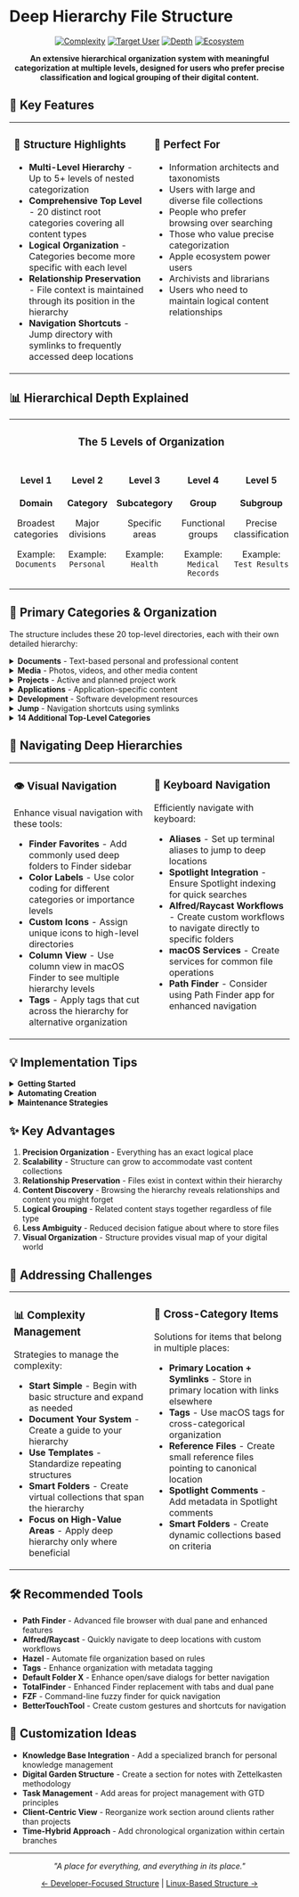 # Deep Hierarchy File Structure

<div align="center">
  
  [![Complexity](https://img.shields.io/badge/Complexity-Very_High-red?style=for-the-badge)](https://github.com/username/filesystem-structures)
  [![Target User](https://img.shields.io/badge/For-Power_Users_&_Taxonomists-purple?style=for-the-badge)](https://github.com/username/filesystem-structures)
  [![Depth](https://img.shields.io/badge/Hierarchical_Depth-5+_Levels-blue?style=for-the-badge)](https://github.com/username/filesystem-structures)
  [![Ecosystem](https://img.shields.io/badge/Optimized_For-Apple_Ecosystem-black?style=for-the-badge&logo=apple)](https://github.com/username/filesystem-structures)

  **An extensive hierarchical organization system with meaningful categorization at multiple levels, designed for users who prefer precise classification and logical grouping of their digital content.**
</div>

## 🌟 Key Features

<table>
  <tr>
    <td width="50%" valign="top">
      <h3>🧰 Structure Highlights</h3>
      <ul>
        <li><b>Multi-Level Hierarchy</b> - Up to 5+ levels of nested categorization</li>
        <li><b>Comprehensive Top Level</b> - 20 distinct root categories covering all content types</li>
        <li><b>Logical Organization</b> - Categories become more specific with each level</li>
        <li><b>Relationship Preservation</b> - File context is maintained through its position in the hierarchy</li>
        <li><b>Navigation Shortcuts</b> - Jump directory with symlinks to frequently accessed deep locations</li>
      </ul>
    </td>
    <td width="50%" valign="top">
      <h3>🎯 Perfect For</h3>
      <ul>
        <li>Information architects and taxonomists</li>
        <li>Users with large and diverse file collections</li>
        <li>People who prefer browsing over searching</li>
        <li>Those who value precise categorization</li>
        <li>Apple ecosystem power users</li>
        <li>Archivists and librarians</li>
        <li>Users who need to maintain logical content relationships</li>
      </ul>
    </td>
  </tr>
</table>

## 📊 Hierarchical Depth Explained

<table>
  <tr>
    <td colspan="5" align="center">
      <h3>The 5 Levels of Organization</h3>
    </td>
  </tr>
  <tr>
    <td width="20%" valign="top" align="center">
      <h4>Level 1</h4>
      <p><b>Domain</b></p>
      <p>Broadest categories</p>
      <p>Example: <code>Documents</code></p>
    </td>
    <td width="20%" valign="top" align="center">
      <h4>Level 2</h4>
      <p><b>Category</b></p>
      <p>Major divisions</p>
      <p>Example: <code>Personal</code></p>
    </td>
    <td width="20%" valign="top" align="center">
      <h4>Level 3</h4>
      <p><b>Subcategory</b></p>
      <p>Specific areas</p>
      <p>Example: <code>Health</code></p>
    </td>
    <td width="20%" valign="top" align="center">
      <h4>Level 4</h4>
      <p><b>Group</b></p>
      <p>Functional groups</p>
      <p>Example: <code>Medical Records</code></p>
    </td>
    <td width="20%" valign="top" align="center">
      <h4>Level 5</h4>
      <p><b>Subgroup</b></p>
      <p>Precise classification</p>
      <p>Example: <code>Test Results</code></p>
    </td>
  </tr>
</table>

## 📂 Primary Categories & Organization

The structure includes these 20 top-level directories, each with their own detailed hierarchy:

<details>
<summary><b>Documents</b> - Text-based personal and professional content</summary>
<ul>
  <li><b>Personal</b> - Personal documents
    <ul>
      <li><b>Identity</b> - ID documents, passports, licenses</li>
      <li><b>Health</b> - Health-related information
        <ul>
          <li><b>Medical Records</b> - Medical documentation
            <ul>
              <li><b>Test Results</b> - Lab work and medical tests</li>
              <li><b>Doctor Visits</b> - Visit summaries and notes</li>
            </ul>
          </li>
          <li><b>Fitness</b> - Exercise and wellness
            <ul>
              <li><b>Workout Plans</b> - Exercise routines
                <ul>
                  <li><b>Strength</b> - Weight training plans</li>
                  <li><b>Cardio</b> - Cardiovascular exercise plans</li>
                </ul>
              </li>
            </ul>
          </li>
        </ul>
      </li>
      <li><b>Education</b> - Educational documents and certificates</li>
      <li><b>Legal</b> - Legal documents and agreements</li>
      <li><b>Property</b> - Property-related documentation</li>
    </ul>
  </li>
  <li><b>Work</b> - Professional documents
    <ul>
      <li><b>Projects</b> - Work project documents
        <ul>
          <li><b>Active</b> - Current project documentation
            <ul>
              <li><b>Project Alpha</b> - Specific project files</li>
              <li><b>Project Beta</b> - Another project's files</li>
            </ul>
          </li>
          <li><b>Planning</b> - Future project planning
            <ul>
              <li><b>Research</b> - Research for upcoming projects</li>
            </ul>
          </li>
          <li><b>Archived</b> - Completed project documentation</li>
        </ul>
      </li>
      <li><b>Administrative</b> - Administrative documents</li>
      <li><b>Client Files</b> - Client-specific documentation</li>
      <li><b>Marketing</b> - Marketing materials</li>
      <li><b>Reports</b> - Work reports and presentations</li>
    </ul>
  </li>
</ul>
</details>

<details>
<summary><b>Media</b> - Photos, videos, and other media content</summary>
<ul>
  <li><b>Photos</b> - Photographic content
    <ul>
      <li><b>Family</b> - Family photos
        <ul>
          <li><b>Events</b> - Family gatherings and occasions
            <ul>
              <li><b>Birthdays</b> - Birthday celebration photos</li>
              <li><b>Holidays</b> - Holiday celebration photos</li>
            </ul>
          </li>
          <li><b>Portraits</b> - Family portrait photos</li>
        </ul>
      </li>
      <li><b>Travel</b> - Travel photography
        <ul>
          <li><b>Domestic</b> - Domestic travel photos
            <ul>
              <li><b>East Coast</b> - East Coast locations</li>
              <li><b>West Coast</b> - West Coast locations</li>
            </ul>
          </li>
          <li><b>International</b> - International travel photos
            <ul>
              <li><b>Europe</b> - European destinations
                <ul>
                  <li><b>Italy</b> - Photos from Italy</li>
                </ul>
              </li>
            </ul>
          </li>
        </ul>
      </li>
    </ul>
  </li>
  <li><b>Videos</b> - Video content
    <ul>
      <li><b>Family</b> - Family videos
        <ul>
          <li><b>Celebrations</b> - Family celebration videos
            <ul>
              <li><b>Birthdays</b> - Birthday videos
                <ul>
                  <li><b>Kids</b> - Children's birthday videos</li>
                  <li><b>Adults</b> - Adult birthday videos</li>
                </ul>
              </li>
              <li><b>Holidays</b> - Holiday videos</li>
            </ul>
          </li>
        </ul>
      </li>
    </ul>
  </li>
</ul>
</details>

<details>
<summary><b>Projects</b> - Active and planned project work</summary>
<p>Organized project work across multiple categories and stages:</p>
<ul>
  <li><b>Active</b> - Currently active projects
    <ul>
      <li><b>Project Alpha</b> - Specific active project
        <ul>
          <li><b>Planning</b> - Project planning materials
            <ul>
              <li><b>Research</b> - Research for this project</li>
            </ul>
          </li>
          <li><b>Design</b> - Design assets and plans
            <ul>
              <li><b>Mockups</b> - Design mockups</li>
            </ul>
          </li>
        </ul>
      </li>
    </ul>
  </li>
  <li><b>Planning</b> - Projects in planning phase
    <ul>
      <li><b>Research</b> - Research for planned projects
        <ul>
          <li><b>Market Analysis</b> - Market research
            <ul>
              <li><b>Competitors</b> - Competitor analysis</li>
            </ul>
          </li>
        </ul>
      </li>
    </ul>
  </li>
</ul>
</details>

<details>
<summary><b>Applications</b> - Application-specific content</summary>
<p>Content organized by application:</p>
<ul>
  <li><b>Apple</b> - Apple application content
    <ul>
      <li><b>Final Cut Pro</b> - Final Cut Pro content
        <ul>
          <li><b>Projects</b> - Video editing projects
            <ul>
              <li><b>Active</b> - Current Final Cut Pro projects</li>
            </ul>
          </li>
        </ul>
      </li>
      <li><b>Logic Pro</b> - Logic Pro content
        <ul>
          <li><b>Projects</b> - Audio projects
            <ul>
              <li><b>Songs</b> - Music production projects</li>
            </ul>
          </li>
        </ul>
      </li>
    </ul>
  </li>
</ul>
</details>

<details>
<summary><b>Development</b> - Software development resources</summary>
<p>Development projects and code:</p>
<ul>
  <li><b>Projects</b> - Development projects
    <ul>
      <li><b>Web</b> - Web development projects
        <ul>
          <li><b>Frontend</b> - Frontend web development
            <ul>
              <li><b>React</b> - React.js projects</li>
            </ul>
          </li>
          <li><b>Backend</b> - Backend web development</li>
        </ul>
      </li>
    </ul>
  </li>
</ul>
</details>

<details>
<summary><b>Jump</b> - Navigation shortcuts using symlinks</summary>
<p>Symlinks to frequently accessed deep locations:</p>
<ul>
  <li><b>Work Documents</b> → /Documents/Work</li>
  <li><b>Personal Documents</b> → /Documents/Personal</li>
  <li><b>Active Projects</b> → /Projects/Active</li>
  <li><b>Photos</b> → /Media/Photos</li>
  <li><b>Videos</b> → /Media/Videos</li>
  <li><b>Apple Apps</b> → /Applications/Apple</li>
  <li><b>Development Projects</b> → /Development/Projects</li>
  <li><b>Templates</b> → /Templates</li>
  <li><b>iCloud</b> → /Cloud/iCloud</li>
  <li><b>Today's Files</b> → /Temporary/Today</li>
</ul>
</details>

<details>
<summary><b>14 Additional Top-Level Categories</b></summary>
<ul>
  <li><b>Data</b> - Datasets and structured data files</li>
  <li><b>Cloud</b> - Cloud service integration and synced content</li>
  <li><b>Configuration</b> - System and application configurations</li>
  <li><b>Learning</b> - Educational content and courses</li>
  <li><b>Backups</b> - System and content backups</li>
  <li><b>Automation</b> - Scripts and automation tools</li>
  <li><b>Security</b> - Security-related content and credentials</li>
  <li><b>Archives</b> - Long-term storage for completed content</li>
  <li><b>References</b> - Reference materials and documentation</li>
  <li><b>Resources</b> - Reusable resources for various projects</li>
  <li><b>Templates</b> - Document and project templates</li>
  <li><b>Utilities</b> - Utility applications and tools</li>
  <li><b>Downloads</b> - Downloaded content organized by type</li>
  <li><b>Temporary</b> - Short-term storage with time-based organization</li>
</ul>
</details>

## 🧠 Navigating Deep Hierarchies

<table>
  <tr>
    <td width="50%" valign="top">
      <h3>👁️ Visual Navigation</h3>
      <p>Enhance visual navigation with these tools:</p>
      <ul>
        <li><b>Finder Favorites</b> - Add commonly used deep folders to Finder sidebar</li>
        <li><b>Color Labels</b> - Use color coding for different categories or importance levels</li>
        <li><b>Custom Icons</b> - Assign unique icons to high-level directories</li>
        <li><b>Column View</b> - Use column view in macOS Finder to see multiple hierarchy levels</li>
        <li><b>Tags</b> - Apply tags that cut across the hierarchy for alternative organization</li>
      </ul>
    </td>
    <td width="50%" valign="top">
      <h3>🚀 Keyboard Navigation</h3>
      <p>Efficiently navigate with keyboard:</p>
      <ul>
        <li><b>Aliases</b> - Set up terminal aliases to jump to deep locations</li>
        <li><b>Spotlight Integration</b> - Ensure Spotlight indexing for quick searches</li>
        <li><b>Alfred/Raycast Workflows</b> - Create custom workflows to navigate directly to specific folders</li>
        <li><b>macOS Services</b> - Create services for common file operations</li>
        <li><b>Path Finder</b> - Consider using Path Finder app for enhanced navigation</li>
      </ul>
    </td>
  </tr>
</table>

## 💡 Implementation Tips

<details>
<summary><b>Getting Started</b></summary>
<p>Implementing this complex structure requires planning:</p>
<ol>
  <li>Start with creating just the top two levels of hierarchy</li>
  <li>Focus on populating one branch at a time, going deeper as needed</li>
  <li>Use scripts to create the full structure for consistency</li>
  <li>Build your Jump directory early to facilitate navigation</li>
  <li>Create template structures for repeating patterns (e.g., project folders)</li>
</ol>
</details>

<details>
<summary><b>Automating Creation</b></summary>

```bash
#!/bin/bash
# Script to create a deep hierarchy structure - simplified example

# Create base structure
mkdir -p ~/Documents/{Personal/{Identity,Health/{Medical\ Records/{Test\ Results,Doctor\ Visits},Fitness/Workout\ Plans/{Strength,Cardio}}},Work/{Projects/{Active/{Project\ Alpha,Project\ Beta},Planning/Research,Archived},Administrative,Client\ Files,Marketing,Reports}}

# Create the Jump directory with symlinks
mkdir -p ~/Jump
ln -s ~/Documents/Work ~/Jump/Work\ Documents
ln -s ~/Documents/Personal ~/Jump/Personal\ Documents

# Create more top-level directories
mkdir -p ~/Media
mkdir -p ~/Projects
mkdir -p ~/Applications

echo "Basic Deep Hierarchy structure created!"
```
</details>

<details>
<summary><b>Maintenance Strategies</b></summary>
<p>Keep your deep hierarchy organized with these practices:</p>
<ul>
  <li><b>Regular Audits</b> - Periodically review and refine your structure</li>
  <li><b>Consistent Naming</b> - Use consistent naming patterns at each level</li>
  <li><b>Progressive Disclosure</b> - Add depth only where it adds value</li>
  <li><b>Documentation</b> - Maintain a guide to your hierarchy for reference</li>
  <li><b>Search Tools</b> - Use powerful search tools like FZF or Alfred to supplement navigation</li>
  <li><b>Automation Scripts</b> - Create scripts to maintain consistent structure when adding new content</li>
</ul>
</details>

## ✨ Key Advantages

1. **Precision Organization** - Everything has an exact logical place
2. **Scalability** - Structure can grow to accommodate vast content collections
3. **Relationship Preservation** - Files exist in context within their hierarchy
4. **Content Discovery** - Browsing the hierarchy reveals relationships and content you might forget
5. **Logical Grouping** - Related content stays together regardless of file type
6. **Less Ambiguity** - Reduced decision fatigue about where to store files
7. **Visual Organization** - Structure provides visual map of your digital world

## 🔎 Addressing Challenges

<table>
  <tr>
    <td width="50%" valign="top">
      <h3>📊 Complexity Management</h3>
      <p>Strategies to manage the complexity:</p>
      <ul>
        <li><b>Start Simple</b> - Begin with basic structure and expand as needed</li>
        <li><b>Document Your System</b> - Create a guide to your hierarchy</li>
        <li><b>Use Templates</b> - Standardize repeating structures</li>
        <li><b>Smart Folders</b> - Create virtual collections that span the hierarchy</li>
        <li><b>Focus on High-Value Areas</b> - Apply deep hierarchy only where beneficial</li>
      </ul>
    </td>
    <td width="50%" valign="top">
      <h3>🔄 Cross-Category Items</h3>
      <p>Solutions for items that belong in multiple places:</p>
      <ul>
        <li><b>Primary Location + Symlinks</b> - Store in primary location with links elsewhere</li>
        <li><b>Tags</b> - Use macOS tags for cross-categorical organization</li>
        <li><b>Reference Files</b> - Create small reference files pointing to canonical location</li>
        <li><b>Spotlight Comments</b> - Add metadata in Spotlight comments</li>
        <li><b>Smart Folders</b> - Create dynamic collections based on criteria</li>
      </ul>
    </td>
  </tr>
</table>

## 🛠️ Recommended Tools

- **Path Finder** - Advanced file browser with dual pane and enhanced features
- **Alfred/Raycast** - Quickly navigate to deep locations with custom workflows
- **Hazel** - Automate file organization based on rules
- **Tags** - Enhance organization with metadata tagging
- **Default Folder X** - Enhance open/save dialogs for better navigation
- **TotalFinder** - Enhanced Finder replacement with tabs and dual pane
- **FZF** - Command-line fuzzy finder for quick navigation
- **BetterTouchTool** - Create custom gestures and shortcuts for navigation

## 📝 Customization Ideas

- **Knowledge Base Integration** - Add a specialized branch for personal knowledge management
- **Digital Garden Structure** - Create a section for notes with Zettelkasten methodology
- **Task Management** - Add areas for project management with GTD principles
- **Client-Centric View** - Reorganize work section around clients rather than projects
- **Time-Hybrid Approach** - Add chronological organization within certain branches

---

<div align="center">
  <p><i>"A place for everything, and everything in its place."</i></p>
  <p><a href="../Structure%209%20-%20Developer%20Focused">← Developer-Focused Structure</a> | <a href="../Structure%2011%20-%20Linux%20Based">Linux-Based Structure →</a></p>
</div>
